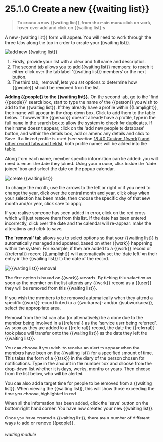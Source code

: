# 25.1.0    Create a new {{waiting list}}

> To create a new {{waiting list}}, from the main menu click on work, hover over add and click on {{waiting list}}s 

A new {{waiting list}} form will appear. You will need to work through the three tabs along the top in order to create your {{waiting list}}.

![add new {{waiting list}}]({{imgpath}}227a.png)

  1. Firstly, provide your list with a clear and full name and description.
  2. The second tab allows you to add {{waiting list}} members: to reach it either click over the tab label '{{waiting list}} members' or the next button. 
  3. The third tab, 'removal', lets you set options to determine how {{people}} should be removed from the list.

**Adding {{people}} to the {{waiting list}}.** On the second tab, go to the 'find {{people}}' search box, start to type the name of the {{person}} you wish to add to the {{waiting list}}. If they already have a profile within {{Lamplight}}, their name will appear in the drop down box. Click to add them to the table below. If however the {{person}} doesn't already have a profile, type in the full name in the search box to allow the system to check for duplicates. If their name doesn't appear, click on the 'add new people to database' button, and within the details box, add or amend any details and click to Save. If a linked profile is used (see section [18.4.0  Custom {{work}} and other record tabs and fields](/help/index/v/{{version}}/p/18.4.0)), both profile names will be added into the table.

Along from each name, member specific information can be added: you will need to enter the date they joined. Using your mouse, click inside the 'date joined' box and select the date on the popup calendar.

![create {{waiting list}}]({{imgpath}}227b.png)

To change the month, use the arrows to the left or right or if you need to change the year, click over the central month and year, click okay when your selection has been made, then choose the specific day of that new month and/or year, click save to apply.

If you realise someone has been added in error, click on the red cross which will just remove them from this list. If the date has been entered incorrectly, click over the date and the calendar will re-appear: make the alterations and click to save.

**The 'removal' tab** allows you to select options so that your {{waiting list}} is automatically managed and updated, based on other {{work}} happening within the system. For example, if they are added to a {{work}} record or {{referral}} record {{Lamplight}} will automatically set the 'date left' on their entry in the {{waiting list}} to the date of the record.

![{{waiting list}} removal]({{imgpath}}227c.png)

The first option is based on {{work}} records. By ticking this selection as soon as the member on the list attends any {{work}} record as a {{user}} they will be removed from this {{waiting list}}. 

If you wish the members to be removed automatically when they attend a specific {{work}} record linked to a {{workarea}} and/or {{subworkarea}}, select the appropriate area. 

Removal from the list can also (or alternatively) be a done due to the member being involved in a {{referral}} as the 'service user being referred'. As soon as they are added to a {{referral}} record, the date the {{referral}} took place will transfer onto the {{waiting list}} as the date they left the {{waiting list}}.

You can choose if you wish, to receive an alert to appear when the members have been on the {{waiting list}} for a specified amount of time.  This takes the form of a {{task}} in the diary of the person chosen for notifications. Type in the amount in the number box and choose from the drop-down list whether it is days, weeks, months or years.  Then choose from the list below, who will be alerted.

You can also add a target time for people to be removed from a {{waiting list}}.  When viewing the {{waiting list}}, this will show those exceeding the time you choose, highlighted in red.

When all the information has been added, click the 'save' button on the bottom right hand corner. You have now created your new {{waiting list}}.

Once you have created a {{waiting list}}, there are a number of different ways to add or remove {{people}}. 

###### waiting module

